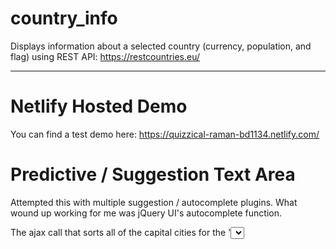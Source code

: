 # country_info

Displays information about a selected country (currency, population, and flag) using REST API: https://restcountries.eu/
<hr> 

# Netlify Hosted Demo

You can find a test demo here: https://quizzical-raman-bd1134.netlify.com/

# Predictive / Suggestion Text Area

Attempted this with multiple suggestion / autocomplete plugins. What wound up working for me was jQuery UI's autocomplete function. 

The ajax call that sorts all of the capital cities for the '<select>' field also populates a JS object array. This object array is used as the source for suggestions and parsing for the .autocomplete function for countries. 


